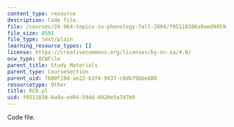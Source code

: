 ```yaml
---
content_type: resource
description: Code file.
file: /courses/24-964-topics-in-phonology-fall-2004/f05118386a9aed94594d6020e5a7d7b9_RCD.pl
file_size: 8591
file_type: text/plain
learning_resource_types: []
license: https://creativecommons.org/licenses/by-nc-sa/4.0/
ocw_type: OCWFile
parent_title: Study Materials
parent_type: CourseSection
parent_uid: f600f19d-ae22-b3f4-9437-c8db79bbe880
resourcetype: Other
title: RCD.pl
uid: f0511838-6a9a-ed94-594d-6020e5a7d7b9
---
```

Code file.